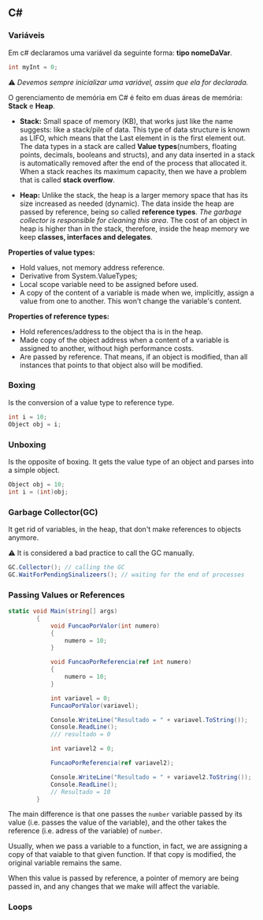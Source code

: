 ## C#

### Variáveis

Em c# declaramos uma variável da seguinte forma: **tipo nomeDaVar**.

```C#
int myInt = 0;
```

⚠ _Devemos sempre inicializar uma variável, assim que ela for declarada._

O gerenciamento de memória em C# é feito em duas áreas de memória: **Stack** e **Heap**.

* **Stack:** Small space of memory (KB), that works just like the name suggests: like a stack/pile of data. This type of data structure is known as LIFO, which means that the Last element in is the first element out.  The data types in a stack are called **Value types**(numbers, floating points, decimals, booleans and structs), and any data inserted in a stack is automatically removed after the end of the process that allocated it. When a stack reaches its maximum capacity, then we have a problem that is called **stack overflow**.

* **Heap:** Unlike the stack, the heap is a larger memory space that has its size increased as needed (dynamic). The data inside the heap are passed by reference, being so called **reference types**. _The garbage collector is responsible for cleaning this area_. The cost of an object in heap is higher than in the stack, therefore, inside the heap memory we keep **classes, interfaces and delegates**.

**Properties of value types:**
* Hold values, not memory address reference.
* Derivative from System.ValueTypes;
* Local scope variable need to be assigned before used.
* A copy of the content of a variable is made when we, implicitly, assign a value from one to another. This won't change the variable's content.

**Properties of reference types:**
* Hold references/address to the object tha is in the heap.
* Made copy of the object address when a content of a variable is assigned to another, without high performance costs.
* Are passed by reference. That means, if an object is modified, than all instances that points to that object also will be modified.

### Boxing

Is the conversion of a value type to reference type.

```C#
int i = 10;
Object obj = i;
```

### Unboxing 

Is the opposite of boxing. It gets the value type of an object and parses into a simple object.

```C#
Object obj = 10;
int i = (int)obj;
```

### Garbage Collector(GC)

It get rid of variables, in the heap, that don't make references to objects anymore.

⚠ It is considered a bad practice to call the GC manually.

```C#
GC.Collector(); // calling the GC
GC.WaitForPendingSinalizeers(); // waiting for the end of processes
```

### Passing Values or References

```C#
static void Main(string[] args)
        {
            void FuncaoPorValor(int numero)
            {
                numero = 10;
            }

            void FuncaoPorReferencia(ref int numero)
            {
                numero = 10;
            }

            int variavel = 0;
            FuncaoPorValor(variavel);

            Console.WriteLine("Resultado = " + variavel.ToString());
            Console.ReadLine();
            /// resultado = 0

            int variavel2 = 0;

            FuncaoPorReferencia(ref variavel2);

            Console.WriteLine("Resultado = " + variavel2.ToString());
            Console.ReadLine();
            // Resultado = 10
        }
```

The main difference is that one passes the `number` variable passed by its value (i.e. passes the value of the variable), and the other takes the reference (i.e. adress of the variable) of `number`.

Usually, when we pass a variable to a function, in fact, we are assigning a copy of that vaiable to that given function. If that copy is modified, the original variable remains the same.

When this value is passed by reference, a pointer of memory are being passed in, and any changes that we make will affect the variable.

### Loops

